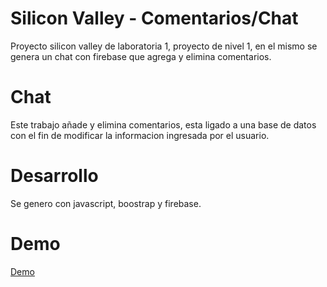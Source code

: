 # Silicon Valley - Comentarios/Chat

Proyecto silicon valley de laboratoria 1, proyecto de nivel 1, en el mismo se genera un chat con firebase que agrega y elimina comentarios.

# Chat
Este trabajo añade y elimina comentarios, esta ligado a una base de datos con el fin de modificar la informacion ingresada por el usuario.

# Desarrollo
Se genero con javascript, boostrap y firebase.

# Demo

[Demo](https://silicon-valley-chat.firebaseapp.com)
